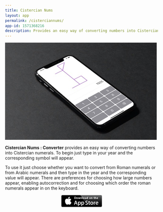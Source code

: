 ```yaml
---
title: Cistercian Nums
layout: app
permalink: /cisterciannums/
app-id: 1571368216
description: Provides an easy way of converting numbers into Cistercian numerals.
---
```


![Cistercian Nums product](/assets/images/cisterciannums/product.jpg)

**Cistercian Nums : Converter** provides an easy way of converting numbers into Cistercian numerals. To begin just type in your year and the corresponding symbol will appear.


To use it just choose whether you want to convert from Roman numerals or from Arabic numerals and then type in the year and the corresponding value will appear. There are preferences for choosing how large numbers appear, enabling autocorrection and for choosing which order the roman numerals appear in on the keyboard.

<p style="text-align: center;"><a href="http://appstore.com/robclarke/cisterciannums"><img class="aligncenter" title="Available on the iPhone App Store" alt="Available on the iPhone App Store" src="/assets/images/Download_on_the_App_Store_Badge_US-UK_135x40.png" width="135" height="40"></a></p>
